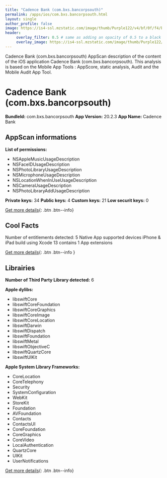 ```yaml
---
title: "Cadence Bank (com.bxs.bancorpsouth)"
permalink: /apps/ios/com.bxs.bancorpsouth.html
layout: single
author_profile: false
image: https://is4-ssl.mzstatic.com/image/thumb/Purple122/v4/bf/0f/f4/bf0ff429-2bc8-7075-b2e9-14627034cf17/AppIcon-0-0-1x_U007emarketing-0-0-0-7-0-0-sRGB-0-0-0-GLES2_U002c0-512MB-85-220-0-0.png/512x512bb.jpg
header: 
     overlay_filter: 0.5 # same as adding an opacity of 0.5 to a black background
     overlay_image: https://is4-ssl.mzstatic.com/image/thumb/Purple122/v4/bf/0f/f4/bf0ff429-2bc8-7075-b2e9-14627034cf17/AppIcon-0-0-1x_U007emarketing-0-0-0-7-0-0-sRGB-0-0-0-GLES2_U002c0-512MB-85-220-0-0.png/512x512bb.jpg
---
```

Cadence Bank (com.bxs.bancorpsouth) AppScan description of the content of the iOS application Cadence Bank (com.bxs.bancorpsouth). This analysis is based on the Mobile App Tools : AppScore, static analysis, Audit and the Mobile Audit App Tool.

# Cadence Bank (com.bxs.bancorpsouth)

**BundleId:** com.bxs.bancorpsouth
**App Version:** 20.2.3
**App Name:** Cadence Bank


## AppScan informations 

**List of permissions:** 
- NSAppleMusicUsageDescription
- NSFaceIDUsageDescription
- NSPhotoLibraryUsageDescription
- NSMicrophoneUsageDescription
- NSLocationWhenInUseUsageDescription
- NSCameraUsageDescription
- NSPhotoLibraryAddUsageDescription
  
  
**Private keys:** 34
**Public keys:** 4
**Custom keys:** 21
**Low securit keys:** 0
  
[Get more details](/pricing.html){: .btn .btn--info}

## Cool Facts

Number of entitlements detected: 5
Native App
supported devices iPhone & iPad
build using Xcode 13
contains 1 App extensions
  
[Get more details](/pricing.html){: .btn .btn--info }

## Librairies 
**Number of Third Party Library detected:** 6


**Apple dylibs:**
- libswiftCore
- libswiftCoreFoundation
- libswiftCoreGraphics
- libswiftCoreImage
- libswiftCoreLocation
- libswiftDarwin
- libswiftDispatch
- libswiftFoundation
- libswiftMetal
- libswiftObjectiveC
- libswiftQuartzCore
- libswiftUIKit


**Apple System Library Frameworks:**
- CoreLocation
- CoreTelephony
- Security
- SystemConfiguration
- WebKit
- StoreKit
- Foundation
- AVFoundation
- Contacts
- ContactsUI
- CoreFoundation
- CoreGraphics
- CoreVideo
- LocalAuthentication
- QuartzCore
- UIKit
- UserNotifications


  
[Get more details](/pricing.html){: .btn .btn--info}

